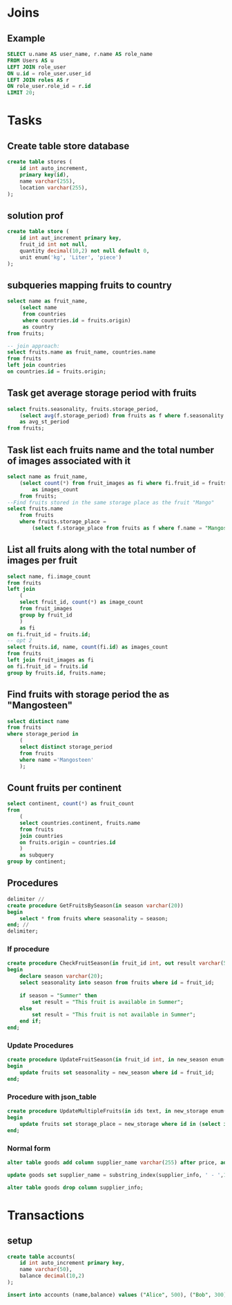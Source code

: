 # Joins
## Example
~~~~sql
SELECT u.name AS user_name, r.name AS role_name
FROM Users AS u 
LEFT JOIN role_user
ON u.id = role_user.user_id
LEFT JOIN roles AS r 
ON role_user.role_id = r.id 
LIMIT 20;
~~~~

# Tasks 

## Create table store database 
~~~~sql
create table stores (
    id int auto_increment,
    primary key(id),
    name varchar(255),
    location varchar(255),
);
~~~~

## solution prof
~~~~sql
create table store (
    id int aut_increment primary key,
    fruit_id int not null,
    quantity decimal(10,2) not null default 0,
    unit enum('kg', 'Liter', 'piece')
);
~~~~

## subqueries mapping fruits to country
~~~~sql
select name as fruit_name,
    (select name 
     from countries 
     where countries.id = fruits.origin)
     as country
from fruits;

-- join approach:
select fruits.name as fruit_name, countries.name
from fruits
left join countries
on countries.id = fruits.origin;
~~~~

## Task get average storage period with fruits
~~~~sql
select fruits.seasonality, fruits.storage_period, 
    (select avg(f.storage_period) from fruits as f where f.seasonality = fruits.seasonality)
    as avg_st_period
from fruits;
~~~~

## Task  list each fruits name and the total number of images associated with it
~~~~sql
select name as fruit_name,
    (select count(*) from fruit_images as fi where fi.fruit_id = fruits.id)
        as images_count
    from fruits;
--Find fruits stored in the same storage place as the fruit "Mango"
select fruits.name
    from fruits 
    where fruits.storage_place = 
        (select f.storage_place from fruits as f where f.name = "Mangosteen");
~~~~

## List all fruits along with the total number of images per fruit
~~~~sql 
select name, fi.image_count 
from fruits 
left join 
    (
    select fruit_id, count(*) as image_count 
    from fruit_images
    group by fruit_id
    )
    as fi 
on fi.fruit_id = fruits.id;
-- opt 2
select fruits.id, name, count(fi.id) as images_count
from fruits 
left join fruit_images as fi
on fi.fruit_id = fruits.id
group by fruits.id, fruits.name;
~~~~

## Find fruits with storage period the as "Mangosteen"
~~~~sql
select distinct name
from fruits 
where storage_period in 
    (
    select distinct storage_period 
    from fruits 
    where name ='Mangosteen'
    );
~~~~

## Count fruits per continent
~~~~sql
select continent, count(*) as fruit_count
from 
    (
    select countries.continent, fruits.name 
    from fruits 
    join countries 
    on fruits.origin = countries.id
    )
    as subquery
group by continent;

~~~~

## Procedures
~~~~sql
delimiter // 
create procedure GetFruitsBySeason(in season varchar(20))
begin
    select * from fruits where seasonality = season; 
end; // 
delimiter;

~~~~

### If procedure
~~~~sql
create procedure CheckFruitSeason(in fruit_id int, out result varchar(50))
begin   
    declare season varchar(20);
    select seasonality into season from fruits where id = fruit_id;
    
    if season = "Summer" then
        set result = "This fruit is available in Summer";
    else
        set result = "This fruit is not available in Summer";
    end if;
end;
~~~~

### Update Procedures
~~~~sql
create procedure UpdateFruitSeason(in fruit_id int, in new_season enum("Summer", "Winter"))
begin
    update fruits set seasonality = new_season where id = fruit_id;
end;
~~~~

### Procedure with json_table
~~~~sql
create procedure UpdateMultipleFruits(in ids text, in new_storage enum("Fridge","WoodBox"))
begin
    update fruits set storage_place = new_storage where id in (select id from json_table(ids,"$[*]" columns (id int path "$")));
end;
~~~~


### Normal form
~~~~sql
alter table goods add column supplier_name varchar(255) after price, add column supplier_address varchar(255) after supplier_name;

update goods set supplier_name = substring_index(supplier_info, ' - ',1),supplier_address = substring_index(supplier_info, ' - ',-1);

alter table goods drop column supplier_info;

~~~~

# Transactions
## setup
~~~~sql
create table accounts(
    id int auto_increment primary key,
    name varchar(50),
    balance decimal(10,2)
);

insert into accounts (name,balance) values ("Alice", 500), ("Bob", 300);
~~~~
